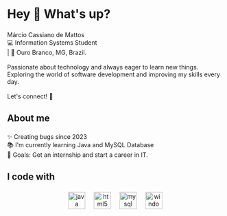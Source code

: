 <h1 align="left">Hey 👋 What's up?</h1>

###

<p align="left">Márcio Cassiano de Mattos<br>💻 Information Systems Student <br>| 📍 Ouro Branco, MG, Brazil.<br><br>Passionate about technology and always eager to learn new things. Exploring the world of software development and improving my skills every day.<br><br>Let's connect! 🚀</p>

###

<h2 align="left">About me</h2>

###

<p align="left">✨ Creating bugs since 2023<br>📚 I'm currently learning Java and MySQL Database<br>🎯 Goals: Get an internship and start a career in IT.</p>

###

<h2 align="left">I code with</h2>

###

<div align="center">
  <img src="https://cdn.jsdelivr.net/gh/devicons/devicon/icons/java/java-original.svg" height="40" alt="java logo"  />
  <img width="12" />
  <img src="https://cdn.jsdelivr.net/gh/devicons/devicon/icons/html5/html5-original.svg" height="40" alt="html5 logo"  />
  <img width="12" />
  <img src="https://cdn.jsdelivr.net/gh/devicons/devicon/icons/mysql/mysql-original.svg" height="40" alt="mysql logo"  />
  <img width="12" />
  <img src="https://cdn.jsdelivr.net/gh/devicons/devicon/icons/windows8/windows8-original.svg" height="40" alt="windows8 logo"  />
</div>

###
